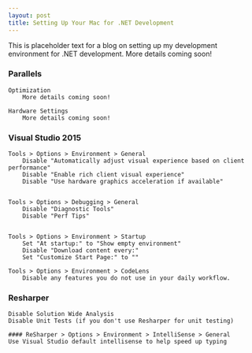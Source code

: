 ```yaml
---
layout: post
title: Setting Up Your Mac for .NET Development
---
```


This is placeholder text for a blog on setting up my development environment for .NET development. More details coming soon!

### Parallels
	Optimization
		More details coming soon!

	Hardware Settings
		More details coming soon!

### Visual Studio 2015
	Tools > Options > Environment > General
		Disable "Automatically adjust visual experience based on client performance"
		Disable "Enable rich client visual experience"
		Disable "Use hardware graphics acceleration if available"


	Tools > Options > Debugging > General
		Disable "Diagnostic Tools"
		Disable "Perf Tips"


	Tools > Options > Environment > Startup
		Set "At startup:" to "Show empty environment"
		Disable "Download content every:"
		Set "Customize Start Page:" to ""

	Tools > Options > Environment > CodeLens
		Disable any features you do not use in your daily workflow.

### Resharper
	Disable Solution Wide Analysis
	Disable Unit Tests (if you don't use Resharper for unit testing)

	#### ReSharper > Options > Environment > IntelliSense > General
	Use Visual Studio default intellisense to help speed up typing